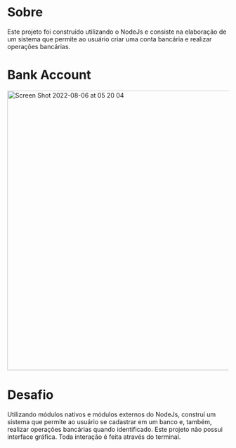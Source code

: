 # Sobre

Este projeto foi construído utilizando o NodeJs e consiste na elaboração de um sistema que permite ao usuário criar uma conta bancária e realizar operações bancárias.

# Bank Account

<img width="637" alt="Screen Shot 2022-08-06 at 05 20 04" src="https://user-images.githubusercontent.com/96317035/183259705-61d49964-ea45-4417-8a59-917a556f99ce.png">

# Desafio

Utilizando módulos nativos e módulos externos do NodeJs, construí um sistema que permite ao usuário se cadastrar em um banco e, também, realizar operações bancárias quando identificado. Este projeto não possui interface gráfica. Toda interação é feita através do terminal. 
